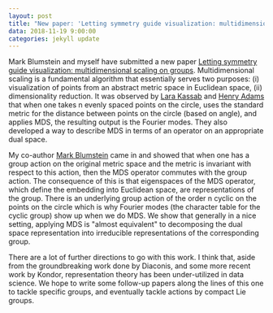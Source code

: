 ```yaml
---
layout: post
title: "New paper: 'Letting symmetry guide visualization: multidimensional scaling on groups'"
data: 2018-11-19 9:00:00
categories: jekyll update
---
```


Mark Blumstein and myself have submitted a new paper [Letting symmetry guide visualization: multidimensional scaling on groups](/_posts/MDS_on_groups.pdf). 
Multidimensional scaling is a fundamental algorithm that essentially serves two purposes: (i) visualization of points from an abstract metric space in Euclidean space, (ii) dimensionality reduction. 
It was observed by [Lara Kassab](https://larakassab.weebly.com/) and [Henry Adams](http://www.math.colostate.edu/~adams/) that when one takes n evenly spaced points on the circle, uses the standard 
metric for the distance between points on the circle (based on angle), 
and applies MDS, the resulting output is the Fourier modes. 
They also developed a way to describe MDS in terms of an 
operator on an appropriate dual space.

My co-author [Mark Blumstein](http://www.math.colostate.edu/~blumstei/) came in and showed that when one has a group action on the 
original metric space and the metric is invariant with respect to this action, 
then the MDS operator commutes with the group action. 
The consequence of this is that eigenspaces of the MDS operator, 
which define the embedding into Euclidean space, are representations 
of the group. There is an underlying group action of the order n cyclic on the points on the circle which is why Fourier modes (the character table for the cyclic group) show up when we do MDS. We show that generally in a nice setting, applying MDS is "almost equivalent" to decomposing the dual space representation into irreducible representations of the corresponding group. 

There are a lot of further directions to go with this work. I think that, aside from the groundbreaking work done by Diaconis, and some more recent work by Kondor, representation theory has been under-utilized in data science. We hope to write some follow-up papers along the lines of this one to tackle specific groups, and eventually tackle actions by compact Lie groups.
